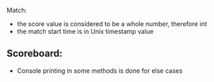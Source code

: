 Match:
- the score value is considered to be a whole number, therefore int
- the match start time is in Unix timestamp value

Scoreboard:
- 


- Console printing in some methods is done for else cases